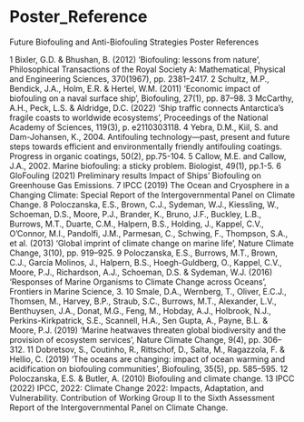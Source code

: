 # Poster_Reference
Future Biofouling and Anti-Biofouling Strategies Poster References

1	Bixler, G.D. & Bhushan, B. (2012) ‘Biofouling: lessons from nature’, Philosophical Transactions of the Royal Society A: Mathematical, Physical and Engineering Sciences, 370(1967), pp. 2381–2417.
2	Schultz, M.P., Bendick, J.A., Holm, E.R. & Hertel, W.M. (2011) ‘Economic impact of biofouling on a naval surface ship’, Biofouling, 27(1), pp. 87–98.
3	McCarthy, A.H., Peck, L.S. & Aldridge, D.C. (2022) ‘Ship traffic connects Antarctica’s fragile coasts to worldwide ecosystems’, Proceedings of the National Academy of Sciences, 119(3), p. e2110303118.
4	Yebra, D.M., Kiil, S. and Dam-Johansen, K., 2004. Antifouling technology—past, present and future steps towards efficient and environmentally friendly antifouling coatings. Progress in organic coatings, 50(2), pp.75-104.
5	Callow, M.E. and Callow, J.A., 2002. Marine biofouling: a sticky problem. Biologist, 49(1), pp.1-5.
6	GloFouling (2021) Preliminary results Impact of Ships’ Biofouling on Greenhouse Gas Emissions.
7	IPCC (2019) The Ocean and Cryosphere in a Changing Climate: Special Report of the Intergovernmental Panel on Climate Change.
8	Poloczanska, E.S., Brown, C.J., Sydeman, W.J., Kiessling, W., Schoeman, D.S., Moore, P.J., Brander, K., Bruno, J.F., Buckley, L.B., Burrows, M.T., Duarte, C.M., Halpern, B.S., Holding, J., Kappel, C.V., O’Connor, M.I., Pandolfi, J.M., Parmesan, C., Schwing, F., Thompson, S.A., et al. (2013) ‘Global imprint of climate change on marine life’, Nature Climate Change, 3(10), pp. 919–925.
9	Poloczanska, E.S., Burrows, M.T., Brown, C.J., García Molinos, J., Halpern, B.S., Hoegh-Guldberg, O., Kappel, C.V., Moore, P.J., Richardson, A.J., Schoeman, D.S. & Sydeman, W.J. (2016) ‘Responses of Marine Organisms to Climate Change across Oceans’, Frontiers in Marine Science, 3.
10	Smale, D.A., Wernberg, T., Oliver, E.C.J., Thomsen, M., Harvey, B.P., Straub, S.C., Burrows, M.T., Alexander, L.V., Benthuysen, J.A., Donat, M.G., Feng, M., Hobday, A.J., Holbrook, N.J., Perkins-Kirkpatrick, S.E., Scannell, H.A., Sen Gupta, A., Payne, B.L. & Moore, P.J. (2019) ‘Marine heatwaves threaten global biodiversity and the provision of ecosystem services’, Nature Climate Change, 9(4), pp. 306–312.
11	Dobretsov, S., Coutinho, R., Rittschof, D., Salta, M., Ragazzola, F. & Hellio, C. (2019) ‘The oceans are changing: impact of ocean warming and acidification on biofouling communities’, Biofouling, 35(5), pp. 585–595.
12	Poloczanska, E.S. & Butler, A. (2010) Biofouling and climate change.
13	IPCC (2022) IPCC, 2022: Climate Change 2022: Impacts, Adaptation, and Vulnerability. Contribution of Working Group II to the Sixth Assessment Report of the Intergovernmental Panel on Climate Change.
